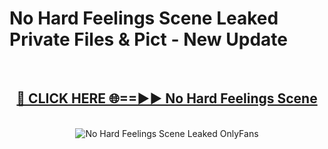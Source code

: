 # No Hard Feelings Scene Leaked Private Files & Pict - New Update
<br>
<div align="center">
<h2><a href="https://mediafilles.blogspot.com/?title=No_Hard_Feelings_Scene" rel="nofollow">🔴 CLICK HERE 🌐==►► No Hard Feelings Scene</a></h2>
<br>
<a href="https://mediafilles.blogspot.com/?title=No_Hard_Feelings_Scene" rel="nofollow" data-target="animated-image.originalLink"><img src="https://i.ibb.co.com/WyWwxjT/player-gif2.gif" alt="No Hard Feelings Scene Leaked OnlyFans" style="max-width: 100%; display: inline-block;" data-target="animated-image.originalImage"></a>
</div>
<br>